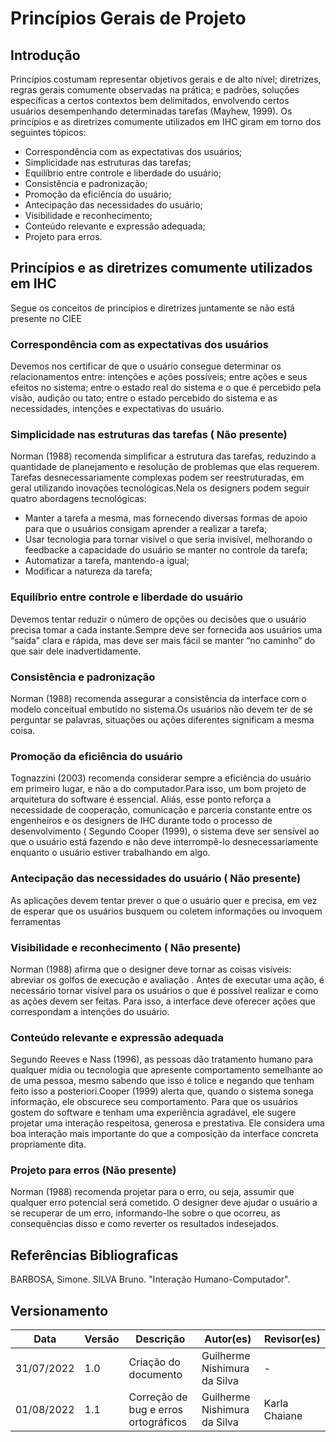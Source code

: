 # Princípios Gerais de Projeto

## Introdução
 Princípios costumam representar objetivos gerais e de alto nível; diretrizes, regras gerais comumente observadas na prática; e padrões, soluções específicas a certos contextos bem delimitados, envolvendo certos usuários desempenhando determinadas tarefas (Mayhew, 1999).
 Os princípios e as diretrizes comumente utilizados em IHC giram em torno dos seguintes tópicos: 
 
 - Correspondência com as expectativas dos usuários; 
 - Simplicidade nas estruturas das tarefas; 
 - Equilíbrio entre controle e liberdade do usuário; 
 - Consistência e padronização; 
 - Promoção da eficiência do usuário;
 - Antecipação das necessidades do usuário; 
 - Visibilidade e reconhecimento; 
 - Conteúdo relevante e expressão adequada; 
 - Projeto para erros.

## Princípios e as diretrizes comumente utilizados em IHC
Segue os conceitos de princípios e diretrizes juntamente se não está presente no CIEE

### Correspondência com as expectativas dos usuários
Devemos nos certificar de que o usuário consegue determinar os relacionamentos entre: intenções e ações possíveis; entre ações e seus efeitos no sistema; entre o estado real do sistema e o que é percebido pela visão, audição ou tato; entre o estado percebido do sistema e as necessidades, intenções e expectativas do usuário.

### Simplicidade nas estruturas das tarefas ( Não presente)
Norman (1988) recomenda simplificar a estrutura das tarefas, reduzindo a quantidade de planejamento e resolução de problemas que elas requerem. Tarefas desnecessariamente complexas podem ser reestruturadas, em geral utilizando inovações tecnológicas.Nela os  designers  podem  seguir quatro abordagens tecnológicas:

- Manter a tarefa a mesma, mas fornecendo diversas formas de apoio para que o usuários consigam aprender a realizar a tarefa;
- Usar tecnologia para tornar visível o que seria invisível, melhorando o feedbacke a capacidade do usuário se manter no controle da tarefa;
- Automatizar a tarefa, mantendo-a igual;
- Modificar a natureza da tarefa; 

### Equilíbrio entre controle e liberdade do usuário
 Devemos tentar reduzir o número de opções ou decisões que o usuário precisa tomar a cada instante.Sempre deve ser fornecida aos usuários uma “saída” clara e rápida, mas deve ser mais fácil se manter “no caminho” do que sair dele inadvertidamente.

### Consistência e padronização
Norman (1988) recomenda assegurar a consistência da interface com o modelo conceitual embutido no sistema.Os usuários não devem ter de se perguntar se palavras, situações ou ações diferentes significam a mesma coisa. 

### Promoção da eficiência do usuário
Tognazzini (2003) recomenda considerar sempre a eficiência do usuário em primeiro lugar, e não a do computador.Para isso, um bom projeto de arquitetura do software é essencial. Aliás, esse ponto reforça a necessidade de cooperação, comunicação e parceria constante entre os engenheiros e os designers de IHC durante todo o processo de desenvolvimento ( Segundo Cooper (1999), o sistema deve ser sensível ao que o usuário está fazendo e não deve interrompê-lo desnecessariamente enquanto o usuário estiver trabalhando em algo. 

### Antecipação das necessidades do usuário ( Não presente)
As aplicações devem tentar prever o que o usuário quer e precisa, em vez de esperar que os usuários busquem ou coletem informações ou invoquem ferramentas

### Visibilidade e reconhecimento ( Não presente)
Norman (1988) afirma que o designer deve tornar as coisas  visíveis: abreviar os  golfos de execução e avaliação . Antes de executar uma ação, é necessário tornar visível para os usuários o que é possível realizar e como as ações devem ser feitas. Para isso, a interface deve oferecer ações que correspondam a intenções do usuário. 

### Conteúdo relevante e expressão adequada
Segundo Reeves e Nass (1996), as pessoas dão tratamento humano para qualquer mídia ou tecnologia que apresente comportamento semelhante ao de uma pessoa, mesmo sabendo que isso é tolice e negando que tenham feito isso a posteriori.Cooper (1999) alerta que, quando o sistema sonega informação, ele obscurece seu comportamento. Para que os usuários gostem do software e tenham uma experiência agradável, ele sugere projetar uma interação respeitosa, generosa e prestativa. Ele considera uma boa interação mais importante do que a composição da interface concreta propriamente dita.

### Projeto para erros (Não presente)
Norman (1988) recomenda projetar para o erro, ou seja, assumir que qualquer erro potencial será cometido. O designer deve ajudar o usuário a se recuperar de um erro, informando-lhe sobre o que ocorreu, as consequências disso e como reverter os resultados indesejados. 


## Referências Bibliograficas
BARBOSA, Simone. SILVA Bruno. "Interação Humano-Computador".

## Versionamento

| Data       | Versão | Descrição                                  | Autor(es)      | Revisor(es)  |
| ---------- | ------ | ------------------------------------------ | -------------- | ------------ |
| 31/07/2022 | 1.0    | Criação do documento                       | Guilherme Nishimura da Silva  | - |
| 01/08/2022 | 1.1   | Correção de bug e erros ortográficos        | Guilherme Nishimura da Silva  | Karla Chaiane |







